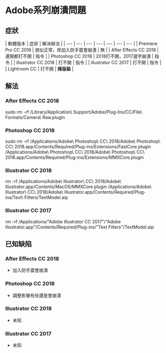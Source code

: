 # Adobe系列崩潰問題

## 症狀

| 軟體版本 | 症狀 | 解決辦法 |
| --- | --- | --- | --- | --- | --- | --- |
| Premiere Pro CC 2018 | 貌似正常，除加入防手震會崩潰 | 無 |
| After Effects CC 2018 | 連開都打不開 | 指令 |
| Photoshop CC  2018 | 2018打不開，2017選字崩潰 | 指令 |
| illustrator CC 2018 | 打不開 | 指令 |
| illustrator CC 2017 | 打不開 | 指令 |
| Lightroom CC | 打不開 | **降版裝** |

## 解法

### After Effects CC 2018

sudo rm -rf /Library/Application\ Support/Adobe/Plug-Ins/CC/File\ Formats/Camera\ Raw.plugin

### Photoshop CC 2018

sudo rm -rf /Applications/Adobe\ Photoshop\ CC\ 2018/Adobe\ Photoshop\ CC\ 2018.app/Contents/Required/Plug-ins/Extensions/FastCore.plugin /Applications/Adobe\ Photoshop\ CC\ 2018/Adobe\ Photoshop\ CC\ 2018.app/Contents/Required/Plug-ins/Extensions/MMXCore.plugin

### Illustrator CC 2018

rm -rf /Applications/Adobe\ Illustrator\ CC\ 2018/Adobe\ Illustrator.app/Contents/MacOS/MMXCore.plugin  /Applications/Adobe\ Illustrator\ CC\ 2018/Adobe\ Illustrator.app/Contents/Required/Plug-ins/Text\ Filters/TextModel.aip

### Illustrator CC 2017

rm -rf /Applications/"Adobe Illustrator CC 2017"/"Adobe Illustrator.app"/Contents/Required/Plug-ins/"Text Filters"/TextModel.aip

## 已知缺陷

### After Effects CC 2018

* 加入防手震會崩潰

### Photoshop CC 2018

* 調整影像有些還是會崩潰

### Illustrator CC 2018

* 未知

### Illustrator CC 2017

* 未知

